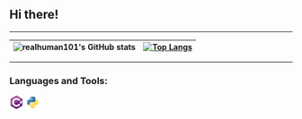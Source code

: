 ## Hi there!
***

| ![realhuman101's GitHub stats](https://github-readme-stats.vercel.app/api?username=realhuman101&show_icons=true&theme=github_dark&show_icons=true&hide_border=true&include_all_commits=true&count_private=true&custom_title=realhuman101%27s%20GitHub%20Stats%3A) | [![Top Langs](https://github-readme-stats.vercel.app/api/top-langs/?username=realhuman101&layout=compact&theme=github_dark&hide_border=true&custom_title=Most%20Used%20Languages%3A)](https://github.com/anuraghazra/github-readme-stats) | 
| --- | --- |
***
### Languages and Tools:
<code><a href="https://docs.microsoft.com/en-us/dotnet/csharp/"><img src="https://raw.githubusercontent.com/devicons/devicon/master/icons/csharp/csharp-original.svg" alt="csharp" height="25"/></a></code>
<code><a href="https://www.python.org"><img src="https://raw.githubusercontent.com/devicons/devicon/master/icons/python/python-original.svg" alt="python" height="25"/></a></p></code>
